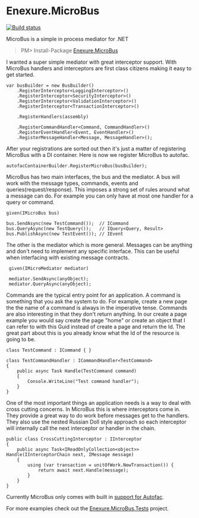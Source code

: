 Enexure.MicroBus
=================
[![Build status](https://ci.appveyor.com/api/projects/status/nwb1ebtfxiedyput/branch/master?svg=true)](https://ci.appveyor.com/project/Daniel45729/enexure-microbus/branch/master)

MicroBus is a simple in process mediator for .NET

> PM> Install-Package [Enexure.MicroBus](https://www.nuget.org/packages/Enexure.MicroBus/)

I wanted a super simple mediator with great interceptor support. With MicroBus  handlers and interceptors are first class citizens making it easy to get started. 

    var busBuilder = new BusBuilder()
        .RegisterInterceptor<LoggingInterceptor>()
        .RegisterInterceptor<SecurityInterceptor>()
        .RegisterInterceptor<ValidationInterceptor>()
        .RegisterInterceptor<TransactionInterceptor>()

        .RegisterHandlers(assembly)        

	    .RegisterCommandHandler<Command, CommandHandler>()
	    .RegisterEventHandler<Event, EventHandler>()
	    .RegisterMessageHandler<Message, MessageHandler>();

After your registrations are sorted out then it's just a matter of registering MicroBus with a DI container. Here is now we register MicroBus to autofac.

    autofacContainerBuilder.RegisterMicroBus(busBuilder);

MicroBus has two main interfaces, the bus and the mediator. A bus will work with the message types, commands, events and queries(request/response). This imposes a strong set of rules around what a message can do. For example you can only have at most one handler for a query or command.

    given(IMicroBus bus)
    
	bus.SendAsync(new TestCommand());  // ICommand	
	bus.QueryAsync(new TestQuery());   // IQuery<Query, Result>
	bus.PublishAsync(new TestEvent()); // IEvent

The other is the mediator which is more general. Messages can be anything and don't need to implement any specific interface. This can be useful when interfacing with existing message contracts.

     given(IMicroMediator mediator)

     mediator.SendAsync(anyObject);
     mediator.QueryAsync(anyObject);

Commands are the typical entry point for an application. A command is something that you ask the system to do. For example, create a new page the the name of a command is always in the imperative tense. Commands are also interesting in that they don't return anything. In our create a page example you would say create the page "home" or create an object that I can refer to with this Guid instead of create a page and return the Id. The great part about this is you already know what the Id of the resource is going to be.
	
	class TestCommand : ICommand { }
	
	class TestCommandHandler : ICommandHandler<TestCommand>
	{
		public async Task Handle(TestCommand command)
		{
			Console.WriteLine("Test command handler");
		}
	}

One of the most important things an application needs is a way to deal with cross cutting concerns. In MicroBus this is where interceptors come in. They provide a great way to do work before messages get to the handlers. They also use the nested Russian Doll style approach so each interceptor will internally call the next interceptor or handler in the chain. 

	public class CrossCuttingInterceptor : IInterceptor
	{
		public async Task<IReadOnlyCollection<object>> Handle(IInterceptorChain next, IMessage message)
		{
			using (var transaction = unitOfWork.NewTransaction()) {
			    return await next.Handle(message);
			}
		}
	}
	
Currently MicroBus only comes with built in [support for Autofac](https://www.nuget.org/packages/Enexure.MicroBus.Autofac/).

For more examples check out the [Enexure.MicroBus.Tests](https://github.com/Lavinski/Enexure.MicroBus/tree/master/src/Enexure.MicroBus.Tests) project.

	